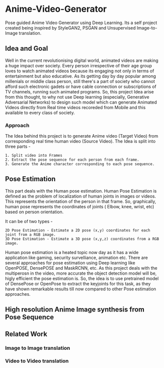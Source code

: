 # Anime-Video-Generator
Pose guided Anime Video Generator using Deep Learning. Its a self project created being inspired by StyleGAN2, PSGAN and Unsupervised Image-to-Image translation.

## Idea and Goal

Well in the current revolutionising digital world, animated videos are making a huge impact over society. Every person irrespective of their age group loves to watch animated videos because its engaging not only in terms of entertainment but also educative. As its getting day by day popular among millenials or middle class person, still there's a part of society who cannot afford such electronic gadets or have cable connection or subscriptions of TV channels, running such animated programs. So, this project Idea arise from this thought, to why not use Deep learning (especially, Generative Adversarial Networks) to design such model which can generate Animated Videos directly from Real time videos recoreded from Mobile and this available to every class of society. 

### Approach
The Idea behind this project is to generate Anime video (Target Video) from corresponding real time human video (Source Video). 
The Idea is split into three parts - 

    1. Split video into Frames
    2. Extract the pose sequence for each person from each frame.
    3. Generate the Anime character corresponding to each pose sequence.
 

## Pose Estimation

This part deals with the Human pose estimation. Human Pose Estimation is defined as the problem of localization of human joints in images or videos. This represents the orientation of the person in that frame. So, graphically, human pose represents the coordinates of joints ( Elbow, knee, wrist, etc) based on person orientation.

It can be of two types -

    2D Pose Estimation - Estimate a 2D pose (x,y) coordinates for each joint from a RGB image.
    3D Pose Estimation - Estimate a 3D pose (x,y,z) coordinates from a RGB image.

Human pose estimation is a heated topic now day as it has a wide application like gaming, security survelliance, animation etc. There are several approaches for pose estimation using Deep learning like OpenPOSE, DensePOSE and MaskRCNN, etc. As this project deals with the multiperosn in the video, more accurate the object detection model will be, higly efficient the pose estimation is. So, the idea is to use pretrained model of DensePose or OpenPose to extract the keyjoints for this task, as they have shown remarkable results till now compared to other Pose estimation approaches.       


## High resolution Anime Image synthesis from Pose Sequence




## Related Work

### Image to Image translation


### Video to Video translation
